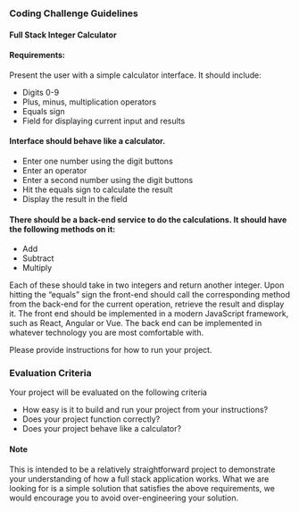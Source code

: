 ### Coding Challenge Guidelines
#### Full Stack Integer Calculator
#### Requirements:
Present the user with a simple calculator interface. It should include:
* Digits 0-9
* Plus, minus, multiplication operators
* Equals sign
* Field for displaying current input and results
#### Interface should behave like a calculator.
* Enter one number using the digit buttons
* Enter an operator
* Enter a second number using the digit buttons
* Hit the equals sign to calculate the result
* Display the result in the field
#### There should be a back-end service to do the calculations. It should have the following methods on it:
* Add
* Subtract
* Multiply

Each of these should take in two integers and return another integer.
Upon hitting the “equals” sign the front-end should call the corresponding method from the back-end for the current operation, retrieve the result and display it.
The front end should be implemented in a modern JavaScript framework, such as React, Angular or Vue. The back end can be implemented in whatever technology you are most comfortable with.

Please provide instructions for how to run your project.

### Evaluation Criteria

Your project will be evaluated on the following criteria
* How easy is it to build and run your project from your instructions?
* Does your project function correctly?
* Does your project behave like a calculator?


#### Note
This is intended to be a relatively straightforward project to demonstrate your understanding of how a full stack application works. What we are looking for is a simple solution that satisfies the above requirements, we would encourage you to avoid over-engineering your solution.